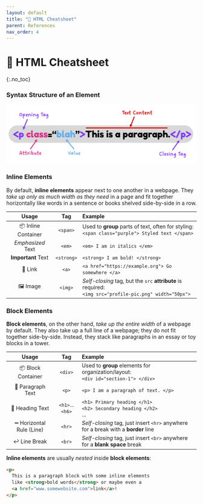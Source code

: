 ```yaml
---
layout: default
title: "🧱 HTML Cheatsheet" 
parent: References
nav_order: 4
---
```


# 🧱 HTML Cheatsheet
{:.no_toc}

### Syntax Structure of an Element

![image](html-element.png)

### Inline Elements
By default, **inline elements** appear next to one another in a webpage. They _take up only as much width as they need_ in a page and fit together horizontally like words in a sentence or books shelved side-by-side in a row. 

| Usage | Tag | Example |
| :---: | :---: | :--- |
| 📦 Inline Container | `<span>` | Used to **group** parts of text, often for styling:<br>`<span class="purple"> Styled text </span>` |
| _Emphasized_ Text | `<em>` | `<em> I am in italics </em>` |
| **Important** Text | `<strong>` | `<strong> I am bold! </strong>` |
| 🔗 Link | `<a>` | `<a href="https://example.org"> Go somewhere </a>` |
| 🖼️ Image | `<img>` | _Self-closing_ tag, but the `src` **attribute** is required:<br>`<img src="profile-pic.png" width="50px">` |

### Block Elements
**Block elements**, on the other hand, _take up the entire width_ of a webpage by default. They also take up a full line of a webpage; they do not fit together side-by-side. Instead, they stack like paragraphs in an essay or toy blocks in a tower.

| Usage | Tag | Example |
| :---: | :---: | :--- |
| 📦 Block Container | `<div>` | Used to **group** elements for organization/layout:<br>`<div id="section-1"> </div>` |
| 💬 Paragraph Text | `<p>` | `<p> I am a paragraph of text. </p>` |
| 📣 Heading Text | `<h1>`...`<h6>` | `<h1> Primary heading </h1>`<br>`<h2> Secondary heading </h2>`<br>... |
| ➖ Horizontal Rule (Line) | `<hr>` | _Self-closing_ tag, just insert `<hr>` anywhere for a break with a **border** line |
| ↩ Line Break | `<br>` | _Self-closing_ tag, just insert `<br>` anywhere for a **blank space** break |

<div class="imp" markdown="block">
  
**Inline elements** are usually *nested* inside **block elements**:

```html
<p>
  This is a paragraph block with some inline elements
  like <strong>bold words</strong> or maybe even a
  <a href="www.somewebsite.com">link</a>!
</p>
```

</div>
